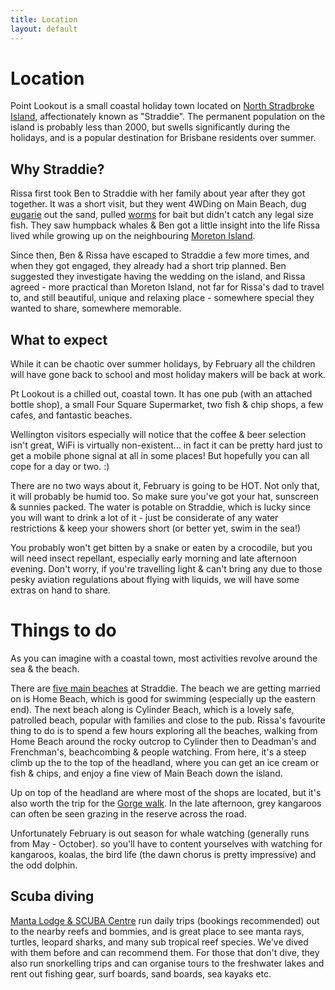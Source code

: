 ```yaml
---
title: Location
layout: default
---
```


# Location

Point Lookout is a small coastal holiday town located on [North Stradbroke Island](http://en.wikipedia.org/wiki/North_Stradbroke_Island), affectionately known as "Straddie". The permanent population on the island is probably less than 2000, but swells significantly during the holidays, and is a popular destination for Brisbane residents over summer.

## Why Straddie?

Rissa first took Ben to Straddie with her family about year after they got together. It was a short visit, but they went 4WDing on Main Beach, dug [eugarie](http://www.qm.qld.gov.au/Find+out+about/Animals+of+Queensland/Molluscs/Bivalves/Eugarie#.VGMp90s_cy4) out the sand, pulled [worms](http://www.dpi.nsw.gov.au/__data/assets/pdf_file/0007/375856/Beachworms.pdf) for bait but didn't catch any legal size fish. They saw humpback whales & Ben got a little insight into the life Rissa lived while growing up on the neighbouring [Moreton Island](http://en.wikipedia.org/wiki/Moreton_Island).

Since then, Ben & Rissa have escaped to Straddie a few more times, and when they got engaged, they already had a short trip planned. Ben suggested they investigate having the wedding on the island, and Rissa agreed - more practical than Moreton Island, not far for Rissa's dad to travel to, and still beautiful, unique and relaxing place - somewhere special they wanted to share, somewhere memorable.

## What to expect

While it can be chaotic over summer holidays, by February all the children will have gone back to school and most holiday makers will be back at work.

Pt Lookout is a chilled out, coastal town. It has one pub (with an attached bottle shop), a small Four Square Supermarket, two fish & chip shops, a few cafes, and fantastic beaches.

Wellington visitors especially will notice that the coffee & beer selection isn't great, WiFi is virtually non-existent... in fact it can be pretty hard just to get a mobile phone signal at all in some places! But hopefully you can all cope for a day or two. :)

There are no two ways about it, February is going to be HOT. Not only that, it will probably be humid too. So make sure you've got your hat, sunscreen & sunnies packed. The water is potable on Straddie, which is lucky since you will want to drink a lot of it - just be considerate of any water restrictions & keep your showers short (or better yet, swim in the sea!)

You probably won't get bitten by a snake or eaten by a crocodile, but you will need insect repellant, especially early morning and late afternoon evening. Don't worry, if you're travelling light & can't bring any due to those pesky aviation regulations about flying with liquids, we will have some extras on hand to share.

# Things to do

As you can imagine with a coastal town, most activities revolve around the sea & the beach.

There are [five main beaches](http://en.wikipedia.org/wiki/North_Stradbroke_Island#Beaches) at Straddie. The beach we are getting married on is Home Beach, which is good for swimming (especially up the eastern end). The next beach along is Cylinder Beach, which is a lovely safe, patrolled beach, popular with families and close to the pub. Rissa's favourite thing to do is to spend a few hours exploring all the beaches, walking from Home Beach around the rocky outcrop to Cylinder then to Deadman's and Frenchman's, beachcombing & people watching. From here, it's a steep climb up the to the top of the headland, where you can get an ice cream or fish & chips, and enjoy a fine view of Main Beach down the island.

Up on top of the headland are where most of the shops are located, but it's also worth the trip for the [Gorge walk](http://www.tripadvisor.co.nz/Attraction_Review-g1527215-d2446744-Reviews-North_Gorge_Walk-Point_Lookout_North_Stradbroke_Island_Redland_City_Greater_Bris.html). In the late afternoon, grey kangaroos can often be seen grazing in the reserve across the road.

Unfortunately February is out season for whale watching (generally runs from May - October). so you'll have to content yourselves with watching for kangaroos, koalas, the bird life (the dawn chorus is pretty impressive) and the odd dolphin. 

## Scuba diving

[Manta Lodge & SCUBA Centre](http://www.mantalodge.com.au) run daily trips (bookings recommended) out to the nearby reefs and bommies, and is great place to see manta rays, turtles, leopard sharks, and many sub tropical reef species. We've dived with them before and can recommend them. For those that don't dive, they also run snorkelling trips and can organise tours to the freshwater lakes and rent out fishing gear, surf boards, sand boards, sea kayaks etc.



